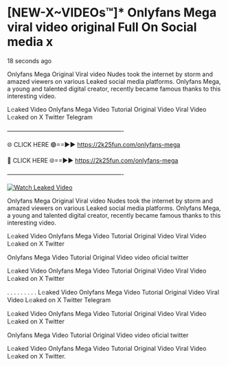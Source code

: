 # [NEW-X~VIDEOs™]* Onlyfans Mega viral video original Full On Social media x

18 seconds ago

Onlyfans Mega Original Viral video Nudes took the internet by storm and amazed viewers on various Leaked social media platforms. Onlyfans Mega, a young and talented digital creator, recently became famous thanks to this interesting video.

L𝚎aked Video Onlyfans Mega Video Tutorial Original Video Viral Video L𝚎aked on X Twitter Telegram

———————————————————-

🌐 CLICK HERE 🟢==►► https://2k25fun.com/onlyfans-mega

🔴 CLICK HERE 🌐==►► https://2k25fun.com/onlyfans-mega

———————————————————-

[![Watch Leaked Video](https://miro.medium.com/v2/resize:fit:828/format:webp/1*cilzJN44JGOrTw9NJCrNHA.gif "Watch Leaked Video")](https://2k25fun.com/onlyfans-mega)

Onlyfans Mega Original Viral video Nudes took the internet by storm and amazed viewers on various Leaked social media platforms. Onlyfans Mega, a young and talented digital creator, recently became famous thanks to this interesting video.

L𝚎aked Video Onlyfans Mega Video Tutorial Original Video Viral Video L𝚎aked on X Twitter

Onlyfans Mega Video Tutorial Original Video video oficial twitter

L𝚎aked Video Onlyfans Mega Video Tutorial Original Video Viral Video L𝚎aked on X Twitter

. . . . . . . . . L𝚎aked Video Onlyfans Mega Video Tutorial Original Video Viral Video L𝚎aked on X Twitter Telegram

L𝚎aked Video Onlyfans Mega Video Tutorial Original Video Viral Video L𝚎aked on X Twitter

Onlyfans Mega Video Tutorial Original Video video oficial twitter

L𝚎aked Video Onlyfans Mega Video Tutorial Original Video Viral Video L𝚎aked on X Twitter.